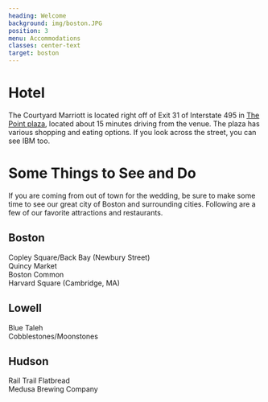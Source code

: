 ```yaml
---
heading: Welcome
background: img/boston.JPG
position: 3
menu: Accommodations
classes: center-text
target: boston
---
```


# Hotel

The Courtyard Marriott is located right off of Exit 31 of Interstate 495 in [The Point plaza](http://www.thepoint495.com/), located about 15 minutes driving from the venue. The plaza has various shopping and eating options. If you look across the street, you can see IBM too.

# Some Things to See and Do

If you are coming from out of town for the wedding, be sure to make some time to see our great city of Boston and surrounding cities. Following are a few of our favorite attractions and restaurants.

## Boston

Copley Square/Back Bay (Newbury Street)  
Quincy Market  
Boston Common  
Harvard Square (Cambridge, MA)

## Lowell

Blue Taleh  
Cobblestones/Moonstones

## Hudson

Rail Trail Flatbread  
Medusa Brewing Company
